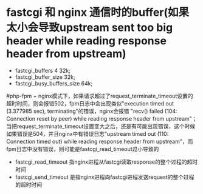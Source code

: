 # fastcgi 和 nginx 通信时的buffer(如果太小会导致upstream sent too big header while reading response header from upstream)
- fastcgi_buffers 4 32k; 
- fastcgi_buffer_size 32k;
- fastcgi_busy_buffers_size 64k;

#php-fpm + nginx模式下，如果请求超过了request_terminate_timeout设置的超时时间，则会报错502，fpm日志中会出现类似"execution timed out (3.377985 sec), terminating"的错误，nginx会报错 "recv() failed (104: Connection reset by peer) while reading response header from upstream"；当把request_terminate_timeout设置变大之后，还是有可能出现错误，这个时候如果错误是504，并且nginx中有错误日志"upstream timed out (110: Connection timed out) while reading response header from upstream"，而fpm日志中没有错误，则可能是fastcgi_read_timeout过小导致的
- fastcgi_read_timeout 指nginx进程从fastcgi读取response的整个过程的超时时间
- fastcgi_send_timeout 是指nginx进程向fastcgi进程发送request的整个过程的超时时间

